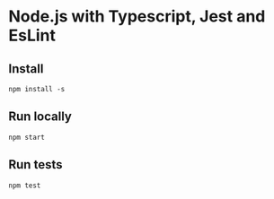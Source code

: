 # Node.js with Typescript, Jest and EsLint

## Install

```
npm install -s
```

## Run locally
```
npm start
```

## Run tests
```
npm test
```
